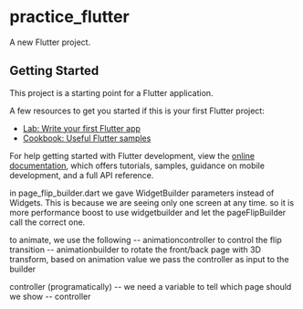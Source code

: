 # practice_flutter

A new Flutter project.

## Getting Started

This project is a starting point for a Flutter application.

A few resources to get you started if this is your first Flutter project:

- [Lab: Write your first Flutter app](https://docs.flutter.dev/get-started/codelab)
- [Cookbook: Useful Flutter samples](https://docs.flutter.dev/cookbook)

For help getting started with Flutter development, view the
[online documentation](https://docs.flutter.dev/), which offers tutorials,
samples, guidance on mobile development, and a full API reference.

in page_flip_builder.dart 
we gave WidgetBuilder parameters instead of Widgets. This is because we are seeing only one screen at any time. 
so it is more performance boost to use widgetbuilder and let the pageFlipBuilder call the correct one.

to animate, we use the following
-- animationcontroller to control the flip transition
-- animationbuilder to rotate the front/back page with 3D transform, based on animation value
we pass the controller as input to the builder

controller  (programatically)
-- we need a variable to tell which page should we show
-- controller
